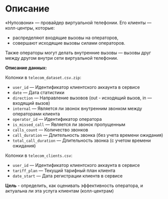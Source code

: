 # Описание

«Нупозвони» — провайдер виртуальной телефонии. Его клиенты — колл-центры, которые: 

- распределяют входящие вызовы на операторов,
- совершают исходящие вызовы силами операторов.

Также операторы могут делать внутренние вызовы —  вызовы друг между другом внутри сети виртуальной телефонии.

**Описание данных:**

Колонки в `telecom_dataset.csv.zip`:

- `user_id` — Идентификатор клиентского аккаунта в сервисе
- `date` — Дата статистики
- `direction` — Направление вызовов (out - исходящий вызов, in — входящий вызов)
- `internal` — Является ли звонок внутренним звонком между операторами клиента
- `operator_id` — Идентификатор оператора
- `is_missed_call` — Является ли звонок пропущенным
- `calls_count` — Количество звонков
- `call_duration` — Длительность звонка (без учета времени ожидания)
- `total_call_duration` — Длительность звонка (с учетом времени ожидания)

Колонки в `telecom_clients.csv`:

- `user_id` — Идентификатор клиентского аккаунта в сервисе
- `tariff_plan` — Текущий тарифный план клиента
- `date_start` — Дата регистрации клиентв в сервисе

**Цель** - определить, как оценивать эффективность оператора, и актуальна ли эта услуга клиентам (колл-центрам)

